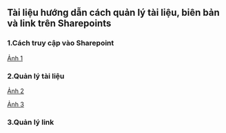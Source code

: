 ## Tài liệu hướng dẫn cách quản lý tài liệu, biên bản và link trên Sharepoints

### 1.Cách truy cập vào Sharepoint

[Ảnh 1](https://github.com/hoanglong8/FoxAI-Cong-viec-chung/blob/main/image/Sharepoint_1.png)

### 2.Quản lý tài liệu

[Ảnh 2](https://github.com/hoanglong8/FoxAI-Cong-viec-chung/blob/main/image/Sharepoint_2.png)

[Ảnh 3](https://github.com/hoanglong8/FoxAI-Cong-viec-chung/blob/main/image/Sharepoint_3.png)

### 3.Quản lý link
